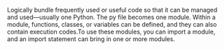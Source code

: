 Logically bundle frequently used or useful code so that it can be managed and used—usually one Python. The py file becomes one module. Within a module, functions, classes, or variables can be defined, and they can also contain execution codes.To use these modules, you can import a module, and an import statement can bring in one or more modules.
